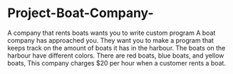 # Project-Boat-Company-
A company that rents boats wants you to write custom program
A boat company has approached you. They want you to make a program that keeps track on the amount of boats it has in the harbour. 
The boats on the harbour have different colors.
There are red boats, blue boats, and yellow boats,
This company charges $20 per hour when a customer rents a boat.

